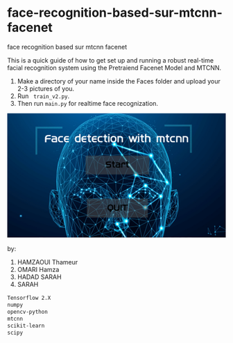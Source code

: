 # face-recognition-based-sur-mtcnn-facenet
face recognition based sur mtcnn facenet






This is a quick guide of how to get set up and running a robust real-time facial recognition system using the Pretraiend Facenet Model and MTCNN.

1. Make a directory of your name inside the Faces folder and upload your 2-3 pictures of you.
2. Run ``` train_v2.py```.
3. Then run ```main.py``` for realtime face recognization.

![Alt Text](MEDIA/md.PNG) <br>

by: 
  1. HAMZAOUI Thameur
  2. OMARI Hamza
  3. HADAD SARAH
  4. SARAH
```
Tensorflow 2.X
numpy
opencv-python
mtcnn
scikit-learn
scipy
```




